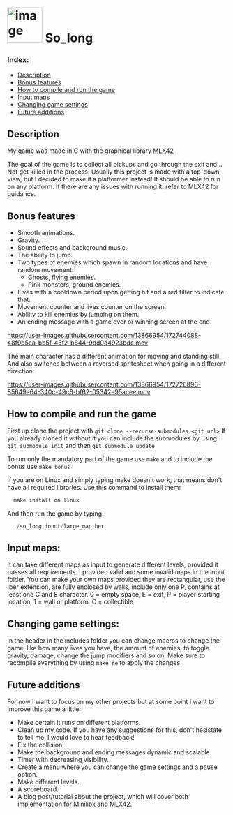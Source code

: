 # <img width="80" alt="image" src="https://user-images.githubusercontent.com/13866954/172734156-4388b646-5a3a-4da7-934a-d8e8d323916a.png"> So_long

### Index:

+ [Description](#description) 
+ [Bonus features](#bonus-features) 
+ [How to compile and run the game](#how-to-compile-and-run-the-game)
+ [Input maps](#input-maps)
+ [Changing game settings](#changing-game-settings)
+ [Future additions](#future-additions)

## Description

My game was made in C with the graphical library <a href="https://github.com/codam-coding-college/MLX42">MLX42</a>

The goal of the game is to collect all pickups and go through the exit and... Not get killed in the process.
Usually this project is made with a top-down view, but I decided to make it a platformer instead!
It should be able to run on any platform. If there are any issues with running it, refer to MLX42 for guidance. 

## Bonus features
- Smooth animations.
- Gravity.
- Sound effects and background music.
- The ability to jump.
- Two types of enemies which spawn in random locations and have random movement:
  - Ghosts, flying enemies.
  - Pink monsters, ground enemies. 
- Lives with a cooldown period upon getting hit and a red filter to indicate that.
- Movement counter and lives counter on the screen.
- Ability to kill enemies by jumping on them.
- An ending message with a game over or winning screen at the end.


https://user-images.githubusercontent.com/13866954/172744088-48f9b5ca-bb5f-45f2-b644-9dd0d4923bdc.mov


The main character has a different animation for moving and standing still.
And also switches between a reversed spritesheet when going in a different direction:

https://user-images.githubusercontent.com/13866954/172726896-85649e64-340c-49c6-bf62-05342e95acee.mov

## How to compile and run the game 

First up clone the project with `git clone --recurse-submodules <git url>`
  If you already cloned it without it you can include the submodules by using: 
  `git submodule init` and then `git submodule update` 

To run only the mandatory part of the game use `make` and to include the bonus use `make bonus`

If you are on Linux and simply typing make doesn't work, that means don't have all required libraries. 
Use this command to install them:

```c
  make install on linux
```
And then run the game by typing: 
```c
  ./so_long input/large_map.ber
```

## Input maps:

It can take different maps as input to generate different levels, provided it passes all requirements. 
I provided valid and some invalid maps in the input folder. 
You can make your own maps provided they are rectangular, use the .ber extension, are fully enclosed by walls, 
include only one P, contains at least one C and E character. 
0 = empty space, E = exit, P = player starting location, 1 = wall or platform, C = collectible 

## Changing game settings: 
In the header in the includes folder you can change macros to change the game, 
like how many lives you have, the amount of enemies, to toggle gravity, damage, change the jump modifiers and so on.
Make sure to recompile everything by using `make re` to apply the changes.

## Future additions

For now I want to focus on my other projects but at some point I want to improve this game a little:

- Make certain it runs on different platforms.
- Clean up my code. If you have any suggestions for this, don't hesistate to tell me, I would love to hear feedback!
- Fix the collision.
- Make the background and ending messages dynamic and scalable.
- Timer with decreasing visibility.
- Create a menu where you can change the game settings and a pause option. 
- Make different levels. 
- A scoreboard. 
- A blog post/tutorial about the project, which will cover both implementation for Minilibx and MLX42.
